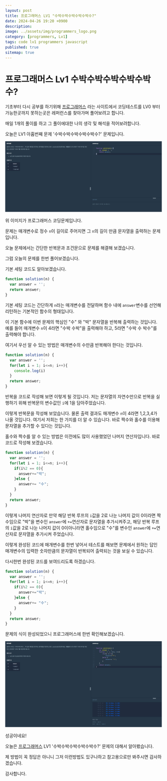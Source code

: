 ```yaml
---
layout: post
title: 프로그래머스 LV1 "수박수박수박수박수박수?"
date: 2024-04-26 19:20 +0900
description: 
image: ../assets/img/programmers_logo.png
category: [programmers, Lv1]
tags: code lv1 programmers javascript
published: true
sitemap: true
---
```


# 프로그래머스 Lv1 수박수박수박수박수박수?

  기초부터 다시 공부를 하기위해 [프로그래머스](https://programmers.co.kr/) 라는 사이트에서
  코딩테스트를 LV0 부터 가능한곳까지 못하는곳은 레퍼런스를 찾아가며 풀어보려고 합니다.
  
  매일 1개의 풀이를 하고 그 풀이에대한 나의 생각 및 해석을 적어보려합니다.

  오늘은 LV1 아홉번째 문제 '수박수박수박수박수박수?' 문제입니다.

  ![프로그래머스 이미지](../../assets/img/수박수박_01.png)

  위 이미지가 프로그래머스 코딩문제입니다.
  
  문제는 매개변수로 정수 `n`이 길이로 주어지면 그 `n`의 길이 만큼 문자열을 출력하는 문제입니다.

  오늘 문제에서는 간단한 반복문과 조건문으로 문제를 해결해 보겠습니다.

  그럼 오늘의 문제를 한번 풀어보겠습니다.

  기본 세팅 코드도 알아보겠습니다.
  
```javascript
function solution(n) {
  var answer = '';
  return answer;
}
```

기본 세팅 코드는 간단하게 `n`라는 매개변수를 전달하며 함수 내에 `answer`변수를 선언해 리턴하는 기본적인 함수의 형태입니다.

이 기본 함수에 이번 문제의 핵심인 "수" 와 "박" 문자열을 반복해 출력하는 것입니다. 예를 들어 매개변수 `n`이 4라면 "수박 수박"을 출력해야 하고, 5라면 "수박 수 박수"를 출력해야 합니다.

여기서 우선 알 수 있는 방법은 매개변수의 수만큼 반복해야 한다는 것입니다.

```javascript
function solution(n) {
  var answer = '';
  for(let i = 1; i<=n; i++){
    console.log(i)
  }
  return answer;
}
```
반복을 코드로 작성해 보면 이렇게 될 것입니다. 저는 문자열의 자연수만으로 반복을 실행하기 위해 반복문의 변수값인 `i`에 1을 담아주었습니다.

이렇게 반복문을 작성해 보았습니다. 물론 출력 결과도 매개변수 `n`이 4라면 1,2,3,4가 나올 것입니다. 여기서 저희는 한 가지를 더 알 수 있습니다. 바로 짝수와 홀수를 이용해 문자열을 추가할 수 있다는 것입니다.

홀수와 짝수를 알 수 있는 방법은 이전에도 많이 사용했었던 나머지 연산자입니다. 바로 코드로 작성해 보겠습니다.

```javascript
function solution(n) {
  var answer = '';
  for(let i = 1; i<=n; i++){
    if(i%2 == 0){
      answer+="박";
    }else {
      answer+= "수";
    }
  }
  return answer;
}
```
이렇게 나머지 연산자로 만약 해당 반복 루프의 `i`값을 2로 나눈 나머지 값이 0이라면 짝수임으로 "박"을 변수인 `answer`에 `+=`연산자로 문자열을 추가시켜주고, 해당 반복 루프의 `i`값을 2로 나눈 나머지 값이 0이아니라면 홀수임으로 "수"를 변수인 `answer`에 `+=`연산자로 문자열을 추가시켜 주었습니다.

이렇게 완성된 코드에 매개변수를 한번 넣어서 테스트를 해보면 문제에서 원하는 답인 매개변수의 입력한 숫자만큼의 문자열이 반복되어 출력되는 것을 보실 수 있습니다.

다시한번 완성된 코드를 보여드리도록 하겠습니다.

```javascript
function solution(n) {
  var answer = '';
  for(let i = 1; i<=n; i++){
    if(i%2 == 0){
      answer+="박";
    }else {
      answer+= "수";
    }
  }
  return answer;
}
```

문제의 식이 완성되었으니 프로그래머스에 한번 확인해보겠습니다.

![프로그래머스 이미지](../../assets/img/수박수박_02.png)

성공이네요!

오늘은 [프로그래머스](https://programmers.co.kr/) LV1 '수박수박수박수박수박수?' 문제의 대해서 알아봤습니다.

제 방법이 꼭 정답은 아니니 그저 이런방법도 있구나하고 참고용으로만 봐주시면 감사하겠습니다.

감사합니다.